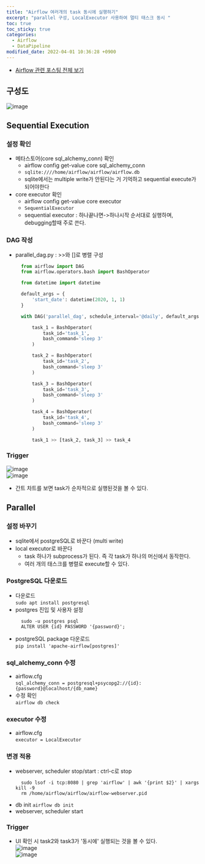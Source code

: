 ```yaml
---
title: "Airflow 여러개의 task 동시에 실행하기"
excerpt: "parallel 구성, LocalExecutor 사용하여 멀티 태스크 동시 "
toc: true
toc_sticky: true
categories:
  - Airflow
  - DataPipeline
modified_date: 2022-04-01 10:36:28 +0900
---
```

- [Airflow 관련 포스팅 전체 보기](https://dasoldasol.github.io/airflow/datapipeline/airflow-linklist/)


## 구성도 
![image](https://user-images.githubusercontent.com/29423260/165657615-bf31e7ee-0ad1-44a6-aefa-60549ab57b43.png)
## Sequential Execution
### 설정 확인 
- 메타스토어(core sql_alchemy_conn) 확인
  - airflow config get-value core sql_alchemy_conn
  - ```sqlite:////home/airflow/airflow/airflow.db```
  - sqlite에서는 multiple write가 안된다는 거 기억하고 sequential execute가 되어야한다
- core executor 확인 
  - airflow config get-value core executor
  - ```SequentialExecutor```
  - sequential executor : 하나끝나면->하나시작 순서대로 실행하며, debugging할때 주로 쓴다. 
### DAG 작성 
- parallel_dag.py : >>와 []로 병렬 구성
  ```python
    from airflow import DAG
    from airflow.operators.bash import BashOperator

    from datetime import datetime

    default_args = {
        'start_date': datetime(2020, 1, 1)
    }

    with DAG('parallel_dag', schedule_interval='@daily', default_args=default_args, catchup=False) as dag:

        task_1 = BashOperator(
            task_id='task_1',
            bash_command='sleep 3'
        )

        task_2 = BashOperator(
            task_id='task_2',
            bash_command='sleep 3'
        )

        task_3 = BashOperator(
            task_id='task_3',
            bash_command='sleep 3'
        )

        task_4 = BashOperator(
            task_id='task_4',
            bash_command='sleep 3'
        )

        task_1 >> [task_2, task_3] >> task_4
  ```
  
### Trigger  
![image](https://user-images.githubusercontent.com/29423260/165658366-a6123e64-ebf8-4214-9ff5-bf7b2e58eab5.png)    
![image](https://user-images.githubusercontent.com/29423260/165658397-a0bddcd3-24ba-4fcb-804f-8353ac7db986.png)    
- 간트 차트를 보면 task가 순차적으로 실행된것을 볼 수 있다. 

## Parallel 
### 설정 바꾸기 
- sqlite에서 postgreSQL로 바꾼다 (multi write) 
- local executor로 바꾼다 
  - task 하나가 subprocess가 된다. 즉 각 task가 하나의 머신에서 동작한다. 
  - 여러 개의 태스크를 병렬로 execute할 수 있다. 
### PostgreSQL 다운로드 
- 다운로드     
  ```sudo apt install postgresql```
- postgres 진입 및 사용자 설정 
  ```
    sudo -u postgres psql
    ALTER USER {id} PASSWORD '{password}';  
  ```
- postgreSQL package 다운로드    
  ```pip install 'apache-airflow[postgres]'```
 ### sql_alchemy_conn 수정 
 - airflow.cfg    
  ```sql_alchemy_conn = postgresql+psycopg2://{id}:{password}@localhost/{db_name}```
 - 수정 확인     
  ```airflow db check```
### executor 수정 
- airflow.cfg   
  ```executor = LocalExecutor```
### 변경 적용 
- webserver, scheduler stop/start : ctrl-c로 stop    
  ```
    sudo lsof -i tcp:8080 | grep 'airflow' | awk '{print $2}' | xargs kill -9
    rm /home/airflow/airflow/airflow-webserver.pid
  ```
- db init 
  ```airflow db init```
- webserver, scheduler start 

### Trigger 
- UI 확인 시 task2와 task3가 '동시에' 실행되는 것을 볼 수 있다.     
  ![image](https://user-images.githubusercontent.com/29423260/165661455-71a0d6d5-929b-4061-b7e6-ac37f46a45a4.png)    
  ![image](https://user-images.githubusercontent.com/29423260/165661502-5b8b6366-d4cd-47b9-9a2a-d0c14a812076.png)

